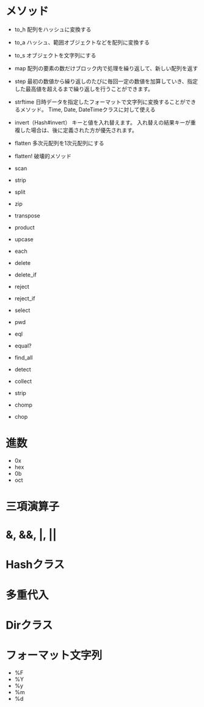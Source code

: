 # メソッド

- to_h
配列をハッシュに変換する

- to_a
ハッシュ、範囲オブジェクトなどを配列に変換する

- to_s
オブジェクトを文字列にする

- map
配列の要素の数だけブロック内で処理を繰り返して、新しい配列を返す

- step
最初の数値から繰り返しのたびに毎回一定の数値を加算していき、指定した最高値を超えるまで繰り返しを行うことができます。

- strftime
日時データを指定したフォーマットで文字列に変換することができるメソッド。
Time, Date, DateTimeクラスに対して使える

- invert（Hash#invert）
キーと値を入れ替えます。
入れ替えの結果キーが重複した場合は、後に定義された方が優先されます。

- flatten
多次元配列を1次元配列にする

- flatten!
破壊的メソッド

- scan
- strip 
- split 
- zip 
- transpose
- product
- upcase
- each
- delete 
- delete_if 
- reject
- reject_if
- select
- pwd
- eql
- equal?
- find_all
- detect
- collect
- strip
- chomp
- chop

# 進数

- 0x
- hex
- 0b
- oct

# 三項演算子

# &, &&, |, ||

# Hashクラス

# 多重代入

# Dirクラス

# フォーマット文字列

- %F
- %Y
- %y
- %m
- %d